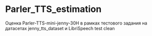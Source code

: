 # Parler_TTS_estimation
Оценка Parler-TTS-mini-jenny-30H в рамках тестового задания на датасетах jenny_tts_dataset и LibriSpeech test clean
